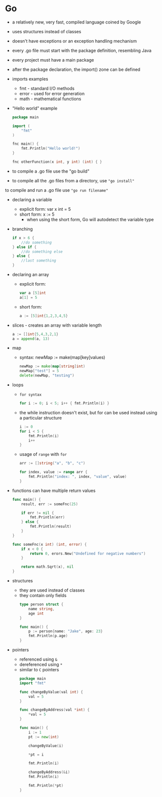 # Go
- a relatively new, very fast, compiled language coined by Google

- uses structures instead of classes

- doesn't have exceptions or an exception handling mechanism

- every .go file must start with the package definition, resembling Java

- every project must have a main package

- after the package declaration, the import() zone can be defined
        
- imports examples
    - fmt - standard I/O methods
    - error - used for error generation
    - math - mathematical functions

- "Hello world" example
    ```go
    package main

    import (
        "fmt"
    )

    fnc main() {
        fmt.Println("Hello world!")
    }

    fnc otherFunction(x int, y int) (int) { }
    ```

- to compile a .go file use the "go build"

- to compile all the .go files from a directory, use `"go install"`

to compile and run a .go file use `"go run filename"`
    
- declaring a variable
    - explicit form: var x int = 5
    - short form: x := 5
        - when using the short form, Go will autodetect the variable type
    
- branching
    ```go
    if x > 6 {
        //do something
    } else if {
        //do something else
    } else {
        //last something
    }
    ```

- declaring an array 
    - explicit form: 
        ```go
        var a [5]int
        a[1] = 5
        ```
        
    - short form:
        ```go
        a := [5]int{1,2,3,4,5}
        ```

- slices - creates an array with variable length
    ```go
    a := []int{5,4,3,2,1}
    a = append(a, 13)
    ```
        
- map
    - syntax: newMap := make(map[key]values)
        ```go
        newMap := make(map[string]int)
        newMap["test"] = 5
        delete(newMap, "testing")
        ```
    
- loops
    - `for syntax` 
        ```go
        for i := 0; i < 5; i++ { fmt.Println(i) }
        ```

    - the while instruction doesn't exist, but for can be used instead using a particular structure
        ```go
        i := 0
        for i < 5 {
            fmt.Println(i)
            i++
        }
        ```

    - usage of `range` with `for`
        ```go
        arr := []string("a", "b", "c")

        for index, value := range arr {
            fmt.Println("index: ", index, "value", value)
        }
        ```
    
- functions can have multiple return values
    ```go
    func main() {
        result, err := someFnc(25)

        if err != nil {
            fmt.Println(err)
        } else {
            fmt.Println(result)
        }
    }

    func someFnc(x int) (int, error) { 
        if x < 0 {
            return 0, erors.New("Undefined for negative numbers")
        }

        return math.Sqrt(x), nil
    }
    ```

- structures
    - they are used instead of classes
    - they contain only fields
        ```go
        type person struct {
            name string,
            age int
        }

        func main() {
            p := person{name: "Jake", age: 23}
            fmt.Println(p.age)
        }
        ```

- pointers
    - referenced using `&`
    - dereferenced using `*`
    - similar to `C` pointers
        ```go 
        package main
        import "fmt"

        func changeByValue(val int) {
            val = 5
        }

        func changeByAddress(val *int) {
            *val = 5
        }

        func main() {
            i := 1
            pt := new(int)

            changeByValue(i)

            *pt = i

            fmt.Println(i)

            changeByAddress(&i)
            fmt.Println(i)

            fmt.Println(*pt)
        }
        ```
